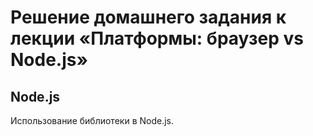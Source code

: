 # Решение домашнего задания к лекции «Платформы: браузер vs Node.js»

## Node.js

Использование библиотеки в Node.js.
